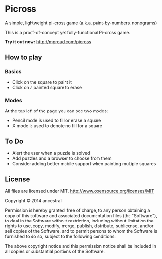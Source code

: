 Picross
=======

A simple, lightweight pi-cross game (a.k.a. paint-by-numbers, nonograms)

This is a proof-of-concept yet fully-functional Pi-cross game.

**Try it out now:** http://mproud.com/picross

## How to play

### Basics
* Click on the square to paint it
* Click on a painted square to erase

### Modes

At the top left of the page you can see two modes:

* Pencil mode is used to fill or erase a square
* X mode is used to denote no fill for a square

## To Do

* Alert the user when a puzzle is solved
* Add puzzles and a browser to choose from them
* Consider adding better mobile support when painting multiple squares

## License

All files are licensed under MIT.
http://www.opensource.org/licenses/MIT

Copyright © 2014 ancestral

Permission is hereby granted, free of charge, to any person obtaining a copy of this software and associated documentation files (the "Software"), to deal in the Software without restriction, including without limitation the rights to use, copy, modify, merge, publish, distribute, sublicense, and/or sell copies of the Software, and to permit persons to whom the Software is furnished to do so, subject to the following conditions:

The above copyright notice and this permission notice shall be included in all copies or substantial portions of the Software.
